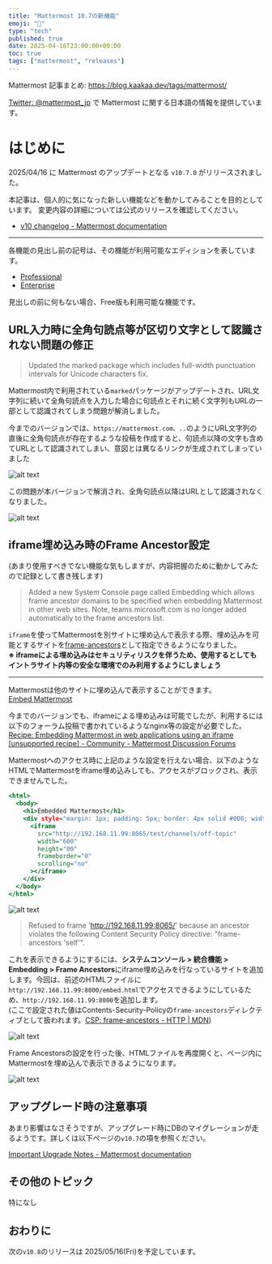 ```yaml
---
title: "Mattermost 10.7の新機能"
emoji: "🎉"
type: "tech"
published: true
date: 2025-04-16T23:00:00+09:00
toc: true
tags: ["mattermost", "releases"]
---
```


Mattermost 記事まとめ: https://blog.kaakaa.dev/tags/mattermost/

[Twitter: @mattermost_jp](https://twitter.com/mattermost_jp) で Mattermost に関する日本語の情報を提供しています。

# はじめに

2025/04/16 に Mattermost のアップデートとなる `v10.7.0` がリリースされました。  

本記事は、個人的に気になった新しい機能などを動かしてみることを目的としています。
変更内容の詳細については公式のリリースを確認してください。

- [v10 changelog \- Mattermost documentation](https://docs.mattermost.com/about/mattermost-v10-changelog.html#release-v10-7-feature-release)

---

各機能の見出し前の記号は、その機能が利用可能なエディションを表しています。

- [Professional](https://mattermost.com/pricing/)
- [Enterprise](https://mattermost.com/pricing/)

見出しの前に何もない場合、Free版も利用可能な機能です。

## URL入力時に全角句読点等が区切り文字として認識されない問題の修正

> Updated the marked package which includes full-width punctuation intervals for Unicode characters fix.

Mattermost内で利用されている`marked`パッケージがアップデートされ、URL文字列に続いて全角句読点を入力した場合に句読点とそれに続く文字列もURLの一部として認識されてしまう問題が解消しました。

今までのバージョンでは、`https://mattermost.com、..`のようにURL文字列の直後に全角句読点が存在するような投稿を作成すると、句読点以降の文字も含めてURLとして認識されてしまい、意図とは異なるリンクが生成されてしまっていました

![alt text](https://blog.kaakaa.dev/images/posts/mattermost/releases-10.7/channels-marked-punctuation-fail.png)

この問題が本バージョンで解消され、全角句読点以降はURLとして認識されなくなりました。

![alt text](https://blog.kaakaa.dev/images/posts/mattermost/releases-10.7/channels-marked-punctuation-success.png)


## iframe埋め込み時のFrame Ancestor設定

(あまり使用すべきでない機能な気もしますが、内容把握のために動かしてみたので記録として書き残します)

> Added a new System Console page called Embedding which allows frame ancestor domains to be specified when embedding Mattermost in other web sites. Note, teams.microsoft.com is no longer added automatically to the frame ancestors list.

`iframe`を使ってMattermostを別サイトに埋め込んで表示する際、埋め込みを可能とするサイトを[frame-ancestors](https://developer.mozilla.org/ja/docs/Web/HTTP/Reference/Headers/Content-Security-Policy/frame-ancestors)として指定できるようになりました。  
**※ iframeによる埋め込みはセキュリティリスクを伴うため、使用するとしてもイントラサイト内等の安全な環境でのみ利用するようにしましょう**

---

Mattermostは他のサイトに埋め込んで表示することができます。  
[Embed Mattermost](https://developers.mattermost.com/integrate/customization/embedding/)

今までのバージョンでも、iframeによる埋め込みは可能でしたが、利用するには以下のフォーラム投稿で書かれているようなnginx等の設定が必要でした。  
[Recipe: Embedding Mattermost in web applications using an iframe \[unsupported recipe\] \- Community \- Mattermost Discussion Forums](https://forum.mattermost.com/t/recipe-embedding-mattermost-in-web-applications-using-an-iframe-unsupported-recipe/10233)

Mattermostへのアクセス時に上記のような設定を行えない場合、以下のようなHTMLでMattermostをiframe埋め込みしても、アクセスがブロックされ、表示できませんでした。

```html:embed.html
<html>
  <body>
    <h1>Embedded Mattermost</h1>
    <div style="margin: 1px; padding: 5px; border: 4px solid #000; width: 600;">
      <iframe
        src="http://192.168.11.99:8065/test/channels/off-topic"
        width="600"
        height="00"
        frameborder="0"
        scrolling="no"
      ></iframe>
    </div>
  </body>
</html>
```

![alt text](https://blog.kaakaa.dev/images/posts/mattermost/releases-10.7/channels-frame-ancestors-fail.png)
> Refused to frame 'http://192.168.11.99:8065/' because an ancestor violates the following Content Security Policy directive: "frame-ancestors 'self'".

これを表示できるようにするには、**システムコンソール > 統合機能 > Embedding > Frame Ancestors**にiframe埋め込みを行なっているサイトを追加します。今回は、前述のHTMLファイルに`http://192.168.11.99:8000/embed.html`でアクセスできるようにしているため、`http://192.168.11.99:8000`を追加します。  
(ここで設定された値はContents-Security-Policyの`frame-ancestors`ディレクティブとして扱われます。[CSP: frame\-ancestors \- HTTP \| MDN](https://developer.mozilla.org/ja/docs/Web/HTTP/Reference/Headers/Content-Security-Policy/frame-ancestors))


![alt text](https://blog.kaakaa.dev/images/posts/mattermost/releases-10.7/channels-frame-ancestors-settings.png)

Frame Ancestorsの設定を行った後、HTMLファイルを再度開くと、ページ内にMattermostを埋め込んで表示できるようになります。

![alt text](https://blog.kaakaa.dev/images/posts/mattermost/releases-10.7/channels-frame-ancestors-success.png)


## アップグレード時の注意事項

あまり影響はなさそうですが、アップグレード時にDBのマイグレーションが走るようです。詳しくは以下ページの`v10.7`の項を参照ください。  

[Important Upgrade Notes \- Mattermost documentation](https://docs.mattermost.com/upgrade/important-upgrade-notes.html)

## その他のトピック

特になし

## おわりに

次の`v10.8`のリリースは 2025/05/16(Fri)を予定しています。  
